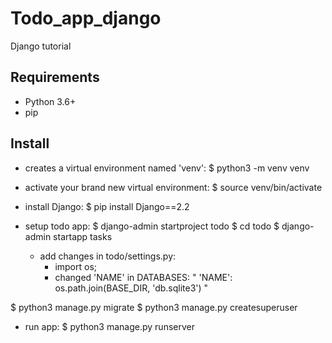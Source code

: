 # Todo_app_django
Django tutorial 

## Requirements

- Python 3.6+
- pip

## Install

- creates a virtual environment named 'venv':
$ python3 -m venv venv

- activate your brand new virtual environment:
$ source venv/bin/activate

- install Django:
$ pip install Django==2.2

- setup todo app:
$ django-admin startproject todo
$ cd todo
$ django-admin startapp tasks

    - add changes in todo/settings.py:
        - import os;
        - changed 'NAME' in DATABASES:
        " 'NAME': os.path.join(BASE_DIR, 'db.sqlite3') "
        
$ python3 manage.py migrate
$ python3 manage.py createsuperuser

- run app:
$ python3 manage.py runserver